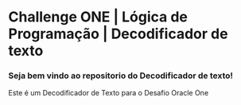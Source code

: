 # Challenge ONE | Lógica de Programação | Decodificador de texto

### Seja bem vindo ao repositorio do Decodificador de texto! 
Este é um Decodificador de Texto para o Desafio Oracle One 